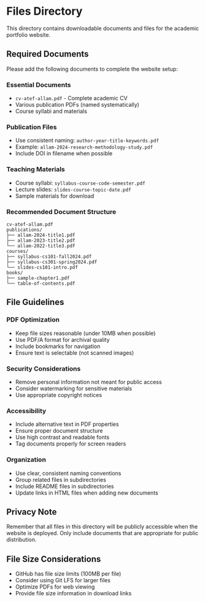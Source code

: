 # Files Directory

This directory contains downloadable documents and files for the academic portfolio website.

## Required Documents

Please add the following documents to complete the website setup:

### Essential Documents
- `cv-atef-allam.pdf` - Complete academic CV
- Various publication PDFs (named systematically)
- Course syllabi and materials

### Publication Files
- Use consistent naming: `author-year-title-keywords.pdf`
- Example: `allam-2024-research-methodology-study.pdf`
- Include DOI in filename when possible

### Teaching Materials
- Course syllabi: `syllabus-course-code-semester.pdf`
- Lecture slides: `slides-course-topic-date.pdf`
- Sample materials for download

### Recommended Document Structure
```
cv-atef-allam.pdf
publications/
├── allam-2024-title1.pdf
├── allam-2023-title2.pdf
└── allam-2022-title3.pdf
courses/
├── syllabus-cs101-fall2024.pdf
├── syllabus-cs301-spring2024.pdf
└── slides-cs101-intro.pdf
books/
├── sample-chapter1.pdf
└── table-of-contents.pdf
```

## File Guidelines

### PDF Optimization
- Keep file sizes reasonable (under 10MB when possible)
- Use PDF/A format for archival quality
- Include bookmarks for navigation
- Ensure text is selectable (not scanned images)

### Security Considerations
- Remove personal information not meant for public access
- Consider watermarking for sensitive materials
- Use appropriate copyright notices

### Accessibility
- Include alternative text in PDF properties
- Ensure proper document structure
- Use high contrast and readable fonts
- Tag documents properly for screen readers

### Organization
- Use clear, consistent naming conventions
- Group related files in subdirectories
- Include README files in subdirectories
- Update links in HTML files when adding new documents

## Privacy Note

Remember that all files in this directory will be publicly accessible when the website is deployed. Only include documents that are appropriate for public distribution.

## File Size Considerations

- GitHub has file size limits (100MB per file)
- Consider using Git LFS for larger files
- Optimize PDFs for web viewing
- Provide file size information in download links
